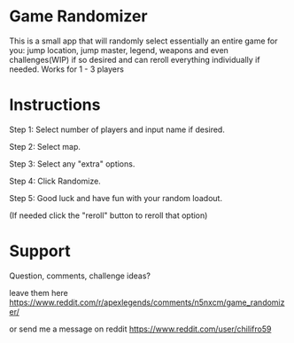 # Game Randomizer

This is a small app that will randomly select essentially an entire game for you: jump location, jump master, 
legend, weapons and even challenges(WIP) if so desired and can reroll everything individually if needed. Works for 1 - 3 players 


# Instructions
Step 1: Select number of players and input name if desired.

Step 2: Select map.

Step 3: Select any "extra" options.

Step 4: Click Randomize.

Step 5: Good luck and have fun with your random loadout.

(If needed click the "reroll" button to reroll that option)


# Support
Question, comments, challenge ideas?

leave them here https://www.reddit.com/r/apexlegends/comments/n5nxcm/game_randomizer/

or send me a message on reddit https://www.reddit.com/user/chilifro59

